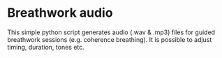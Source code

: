 # Breathwork audio

This simple python script generates audio (.wav & .mp3) files for guided breathwork sessions (e.g. coherence breathing). It is possible to adjust timing, duration, tones etc.